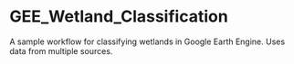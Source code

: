 # GEE_Wetland_Classification
A sample workflow for classifying wetlands in Google Earth Engine. Uses data from multiple sources.
